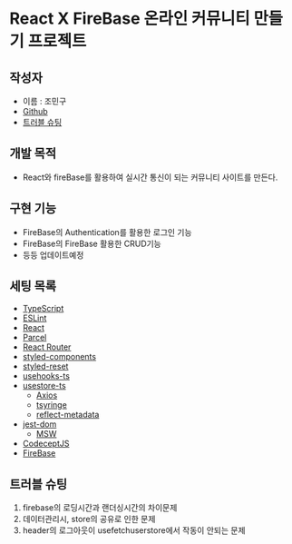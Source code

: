 # React X FireBase  온라인 커뮤니티 만들기 프로젝트

## 작성자

- 이름 : 조민구
- [Github](https://github.com/mingoojo)
- [트러블 슈팅](https://swyks112s-organization.gitbook.io/mingoojo/)

## 개발 목적

- React와 fireBase를 활용하여 실시간 통신이 되는 커뮤니티 사이트를 만든다.


## 구현 기능

- FireBase의 Authentication를 활용한 로그인 기능
- FireBase의 FireBase 활용한 CRUD기능
- 등등 업데이트예정

## 세팅 목록

- [TypeScript](https://www.typescriptlang.org/)
- [ESLint](https://eslint.org/)
- [React](https://react.dev/)
- [Parcel](https://parceljs.org/)
- [React Router](https://github.com/remix-run/react-router)
- [styled-components](https://github.com/styled-components/styled-components)
- [styled-reset](https://github.com/zacanger/styled-reset)
- [usehooks-ts](https://github.com/juliencrn/usehooks-ts)
- [usestore-ts](https://github.com/seed2whale/usestore-ts)
    - [Axios](https://github.com/axios/axios)
    - [tsyringe](https://github.com/microsoft/tsyringe)
    - [reflect-metadata](https://github.com/rbuckton/reflect-metadata)
- [jest-dom](https://github.com/testing-library/jest-dom)
    - [MSW](https://github.com/mswjs/msw)
- [CodeceptJS](https://codecept.io/)
- [FireBase](https://console.firebase.google.com/?hl=ko)


## 트러블 슈팅
1. firebase의 로딩시간과 랜더싱시간의 차이문제
2. 데이터관리시, store의 공유로 인한 문제
3. header의 로그아웃이 usefetchuserstore에서 작동이 안되는 문제
